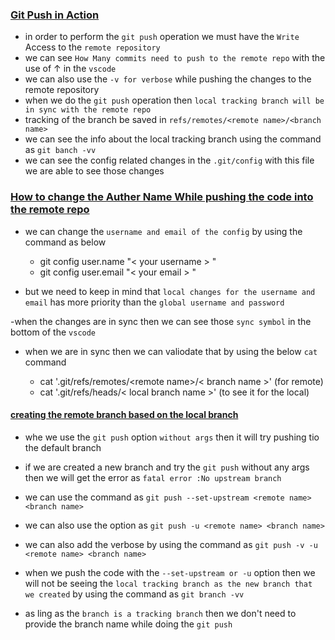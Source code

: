 ### <ins>Git Push in Action </ins> ###

- in order to perform the `git push` operation we must have the `Write` Access to the `remote repository`
- we can see `How Many commits need to push to the remote repo` with the use of &uarr; in the `vscode`
- we can also use the `-v for verbose` while pushing the changes to the remote repository
- when we do the `git push` operation then `local tracking branch will be in sync with the remote repo`
- tracking of the branch be saved in `refs/remotes/<remote name>/<branch name>`
- we can see the info about the local tracking branch using the command as `git banch -vv`
- we can see the config related changes in the `.git/config` with this file we are able to see those changes

### <ins>How to change the Auther Name While pushing the code into the remote repo </ins> ###

- we can change the `username and email of the config` by using the command as below 
    - git config user.name "&lt; your username &gt; "
    - git config user.email "&lt; your email &gt; "

- but we need to keep in mind that `local changes for the username and email` has more priority than the `global username and password`

-when the changes are in sync then we can see those `sync symbol` in the bottom of the `vscode`

- when we are in sync then we can valiodate that by using the below `cat` command

    - cat '.git/refs/remotes/&lt;remote name&gt;/&lt; branch name &gt;' (for remote)
    - cat '.git/refs/heads/&lt; local branch name &gt;' (to see it for the local)


#### <ins>creating the remote branch based on the local branch ####

- whe  we use the `git push` option `without args` then it will try pushing tio the default branch

- if we are created a new branch and try the `git push` without any args then we will get the error as `fatal error :No upstream branch`

- we can use the command as `git push --set-upstream <remote name> <branch name>`

- we can also use the option as `git push -u <remote name> <branch name>`

- we can also add the verbose by using the command as `git push -v -u <remote name> <branch name>`

- when we push the code with the `--set-upstream or -u` option then we will not be seeing the `local tracking branch as the new branch that we created` by using the command as `git branch -vv`

- as ling as the `branch is a tracking branch` then we don't need to provide the branch name while doing the `git push`




